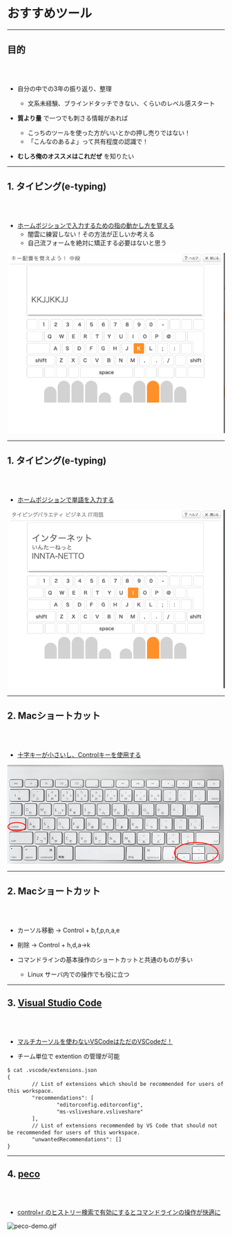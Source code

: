 # おすすめツール

---

## 目的

<br> 
<br> 

- 自分の中での3年の振り返り、整理
    - 文系未経験、ブラインドタッチできない、くらいのレベル感スタート

- **質より量** で一つでも刺さる情報があれば
    - こっちのツールを使った方がいいとかの押し売りではない！
    - 「こんなのあるよ」って共有程度の認識で！

- **むしろ俺のオススメはこれだぜ** を知りたい

---

## 1. タイピング(e-typing)

<br> 
<br> 

- [ホームポジションで入力するための指の動かし方を覚える](https://azby.fmworld.net/usage/lesson/keyboard/typing/basic/roma.html)
  - 闇雲に練習しない！その方法が正しいか考える
  - 自己流フォームを絶対に矯正する必要はないと思う

![e_typing_home_position.png](assets/images/e_typing_home_position.png)

---

## 1. タイピング(e-typing)

<br> 
<br> 

- [ホームポジションで単語を入力する](https://www.e-typing.ne.jp/roma/variety/business.asp)

![e_typing_practice.png](assets/images/e_typing_practice.png)


---

## 2. Macショートカット

<br> 
<br> 

- [十字キーが小さいし、Controlキーを使用する](https://gori.me/mac/mac-tips/16350)

![mac_keyboard.png](assets/images/mac_keyboard.png)

---

## 2. Macショートカット

<br> 
<br> 

- カーソル移動 -> Control + b,f,p,n,a,e

- 削除 -> Control + h,d,a→k

- コマンドラインの基本操作のショートカットと共通のものが多い
  - Linux サーバ内での操作でも役に立つ

---

## 3. [Visual Studio Code](https://azure.microsoft.com/ja-jp/products/visual-studio-code/)

<br> 
<br> 

- [マルチカーソルを使わないVSCodeはただのVSCodeだ！](http://mugi1.hateblo.jp/entry/vscode_multi_cursor)

- チーム単位で extention の管理が可能

```shell
$ cat .vscode/extensions.json      
{
        // List of extensions which should be recommended for users of this workspace.
        "recommendations": [
                "editorconfig.editorconfig",
                "ms-vsliveshare.vsliveshare"
        ],
        // List of extensions recommended by VS Code that should not be recommended for users of this workspace.
        "unwantedRecommendations": []
}
```

---

## 4. [peco](https://github.com/peco/peco#demo)

<br> 
<br> 

- [control+r のヒストリー検索で有効にするとコマンドラインの操作が快適に](https://github.com/KiyotaTakeshi/dotfiles/blob/master/shell/zsh/.zshrc#L25-L33)

![peco-demo.gif](assets/gif/peco-demo.gif)

